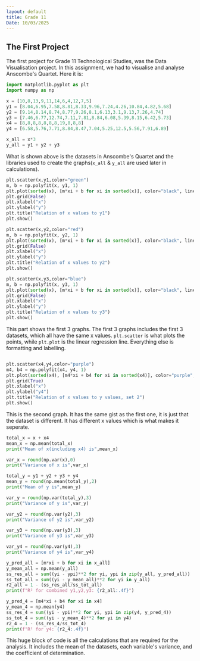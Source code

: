 ```yaml
---
layout: default
title: Grade 11
Date: 10/03/2025
---
```


## The First Project

The first project for Grade 11 Technological Studies, was the Data Visualisation project. In this assignment, we had to visualise and analyse Anscombe's Quartet. Here it is:

```Python
import matplotlib.pyplot as plt
import numpy as np

x = [10,8,13,9,11,14,6,4,12,7,5]
y1 = [8.04,6.95,7.58,8.81,8.33,9.96,7.24,4.26,10.84,4.82,5.68]
y2 = [9.14,8.14,8.74,8.77,9.26,8.1,6.13,3.1,9.13,7.26,4.74]
y3 = [7.46,6.77,12.74,7.11,7.81,8.84,6.08,5.39,8.15,6.42,5.73]
x4 = [8,8,8,8,8,8,8,19,8,8,8]
y4 = [6.58,5.76,7.71,8.84,8.47,7.04,5.25,12.5,5.56,7.91,6.89]

x_all = x*3
y_all = y1 + y2 + y3
```

What is shown above is the datasets in Anscombe's Quartet and the libraries used to create the graphs(`x_all` & `y_all` are used later in calculations).

```Python
plt.scatter(x,y1,color="green")
m, b = np.polyfit(x, y1, 1)
plt.plot(sorted(x), [m*xi + b for xi in sorted(x)], color="black", linestyle="--")
plt.grid(False)
plt.xlabel("x")
plt.ylabel("y")
plt.title("Relation of x values to y1")
plt.show()

plt.scatter(x,y2,color="red")
m, b = np.polyfit(x, y2, 1)
plt.plot(sorted(x), [m*xi + b for xi in sorted(x)], color="black", linestyle="--")
plt.grid(False)
plt.xlabel("x")
plt.ylabel("y")
plt.title("Relation of x values to y2")
plt.show()

plt.scatter(x,y3,color="blue")
m, b = np.polyfit(x, y3, 1)
plt.plot(sorted(x), [m*xi + b for xi in sorted(x)], color="black", linestyle="--")
plt.grid(False)
plt.xlabel("x")
plt.ylabel("y")
plt.title("Relation of x values to y3")
plt.show()
```

This part shows the first 3 graphs. The first 3 graphs includes the first 3 datasets, which all have the same x values. `plt.scatter` is what plots the points, while `plt.plot` is the linear regression line. Everything else is formatting and labelling.

```Python

plt.scatter(x4,y4,color="purple")
m4, b4 = np.polyfit(x4, y4, 1)
plt.plot(sorted(x4), [m4*xi + b4 for xi in sorted(x4)], color="purple", linestyle="--", label="Regression line")
plt.grid(True)
plt.xlabel("x")
plt.ylabel("y4")
plt.title("Relation of x values to y values, set 2")
plt.show()
```

This is the second graph. It has the same gist as the first one, it is just that the dataset is different. It has different x values which is what makes it seperate.

```Python
total_x = x + x4
mean_x = np.mean(total_x)
print("Mean of x(including x4) is",mean_x)

var_x = round(np.var(x),0)
print("Variance of x is",var_x)

total_y = y1 + y2 + y3 + y4
mean_y = round(np.mean(total_y),2)
print("Mean of y is",mean_y)

var_y = round(np.var(total_y),3)
print("Variance of y is",var_y)

var_y2 = round(np.var(y2),3)
print("Variance of y2 is",var_y2)

var_y3 = round(np.var(y3),3)
print("Variance of y3 is",var_y3)

var_y4 = round(np.var(y4),3)
print("Variance of y4 is",var_y4)

y_pred_all = [m*xi + b for xi in x_all]
y_mean_all = np.mean(y_all)
ss_res_all = sum((yi - ypi)**2 for yi, ypi in zip(y_all, y_pred_all))
ss_tot_all = sum((yi - y_mean_all)**2 for yi in y_all)
r2_all = 1 - (ss_res_all/ss_tot_all)
print(f"R² for combined y1,y2,y3: {r2_all:.4f}")

y_pred_4 = [m4*xi + b4 for xi in x4]
y_mean_4 = np.mean(y4)
ss_res_4 = sum((yi - ypi)**2 for yi, ypi in zip(y4, y_pred_4))
ss_tot_4 = sum((yi - y_mean_4)**2 for yi in y4)
r2_4 = 1 - (ss_res_4/ss_tot_4)
print(f"R² for y4: {r2_4:.4f}")
```

This huge block of code is all the calculations that are required for the analysis. It includes the mean of the datasets, each variable's variance, and the coefficient of determination.
